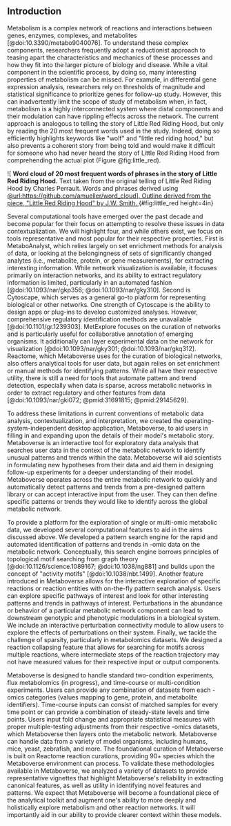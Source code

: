 ## Introduction

Metabolism is a complex network of reactions and interactions between genes, enzymes, complexes, and metabolites [@doi:10.3390/metabo9040076]. To understand these complex components, researchers frequently adopt a reductionist approach to teasing apart the characteristics and mechanics of these processes and how they fit into the larger picture of biology and disease. While a vital component in the scientific process, by doing so, many interesting properties of metabolism can be missed. For example, in differential gene expression analysis, researchers rely on thresholds of magnitude and statistical significance to prioritize genes for follow-up study. However, this can inadvertently limit the scope of study of metabolism when, in fact, metabolism is a highly interconnected system where distal components and their modulation can have rippling effects across the network. The current approach is analogous to telling the story of Little Red Riding Hood, but only by reading the 20 most frequent words used in the study. Indeed, doing so efficiently highlights keywords like "wolf" and "little red riding hood," but also prevents a coherent story from being told and would make it difficult for someone who had never heard the story of Little Red Riding Hood from comprehending the actual plot (Figure @fig:little_red).

![
  **Word cloud of 20 most frequent words of phrases in the story of Little Red Riding Hood.**
  Text taken from the original telling of Little Red Riding Hood by Charles Perrault. Words and phrases derived using [@url:https://github.com/amueller/word_cloud]. Outline derived from the piece, "Little Red Riding Hood" by J.W. Smith.
](./content/figures/red_riding.png "Tall image"){#fig:little_red height=4in}

Several computational tools have emerged over the past decade and become popular for their focus on attempting to resolve these issues in data contextualization. We will highlight four, and while others exist, we focus on tools representative and most popular for their respective properties. First is MetaboAnalyst, which relies largely on set enrichment methods for analysis of data, or looking at the belongingness of sets of significantly changed analytes (i.e., metabolite, protein, or gene measurements), for extracting interesting information. While network visualization is available, it focuses primarily on interaction networks, and its ability to extract regulatory information is limited, particularly in an automated fashion [@doi:10.1093/nar/gkp356; @doi:10.1093/nar/gky310]. Second is Cytoscape, which serves as a general go-to platform for representing biological or other networks. One strength of Cytoscape is the ability to design apps or plug-ins to develop customized analyses. However, comprehensive regulatory identification methods are unavailable [@doi:10.1101/gr.1239303]. MetExplore focuses on the curation of networks and is particularly useful for collaborative annotation of emerging organisms. It additionally can layer experimental data on the network for visualization [@doi:10.1093/nar/gky301; @doi:10.1093/nar/gkq312]. Reactome, which Metaboverse uses for the curation of biological networks, also offers analytical tools for user data, but again relies on set enrichment or manual methods for identifying patterns. While all have their respective utility, there is still a need for tools that automate pattern and trend detection, especially when data is sparse, across metabolic networks in order to extract regulatory and other features from data [@doi:10.1093/nar/gki072; @pmid:31691815; @pmid:29145629].

To address these limitations in current conventions of metabolic data analysis, contextualization, and interpretation, we created the operating-system-independent desktop application, Metaboverse, to aid users in filling in and expanding upon the details of their model's metabolic story. Metaboverse is an interactive tool for exploratory data analysis that searches user data in the context of the metabolic network to identify unusual patterns and trends within the data. Metaboverse will aid scientists in formulating new hypotheses from their data and aid them in designing follow-up experiments for a deeper understanding of their model. Metaboverse operates across the entire metabolic network to quickly and automatically detect patterns and trends from a pre-designed pattern library or can accept interactive input from the user. They can then define specific patterns or trends they would like to identify across the global metabolic network.

To provide a platform for the exploration of single or multi-omic metabolic data, we developed several computational features to aid in the aims discussed above. We developed a pattern search engine for the rapid and automated identification of patterns and trends in -omic data on the metabolic network. Conceptually, this search engine borrows principles of topological motif searching from graph theory [@doi:10.1126/science.1089167; @doi:10.1038/ng881] and builds upon the concept of "activity motifs" [@doi:10.1038/nbt.1499]. Another feature introduced in Metaboverse allows for the interactive exploration of specific reactions or reaction entities with on-the-fly pattern search analysis. Users can explore specific pathways of interest and look for other interesting patterns and trends in pathways of interest. Perturbations in the abundance or behavior of a particular metabolic network component can lead to downstream genotypic and phenotypic modulations in a biological system. We include an interactive perturbation connectivity module to allow users to explore the effects of perturbations on their system. Finally, we tackle the challenge of sparsity, particularly in metabolomics datasets. We designed  a reaction collapsing feature that allows for searching for motifs across multiple reactions, where intermediate steps of the reaction trajectory may not have measured values for their respective input or output components.

Metaboverse is designed to handle standard two-condition experiments, flux metabolomics (in progress), and time-course or multi-condition experiments. Users can provide any combination of datasets from each -omics categories (values mapping to gene, protein, and metabolite identifiers). Time-course inputs can consist of matched samples for every time point or can provide a combination of steady-state levels and time points. Users input fold change and appropriate statistical measures with proper multiple-testing adjustments from their respective -omics datasets, which Metaboverse then layers onto the metabolic network. Metaboverse can handle data from a variety of model organisms, including humans, mice, yeast, zebrafish, and more. The foundational curation of Metaboverse is built on Reactome reaction curations, providing 90+ species which the Metaboverse environment can process. To validate these methodologies available in Metaboverse, we analyzed a variety of datasets to provide representative vignettes that highlight Metaboverse's reliability in extracting canonical features, as well as utility in identifying novel features and patterns. We expect that Metaboverse will become a foundational piece of the analytical toolkit and augment one's ability to more deeply and holistically explore metabolism and other reaction networks. It will importantly aid in our ability to provide clearer context within these models.
